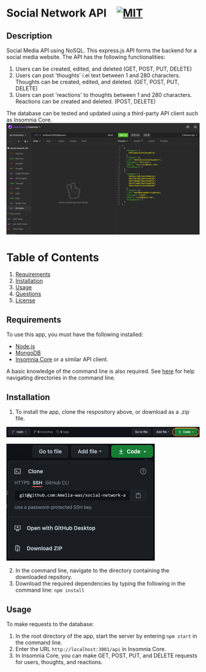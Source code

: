 # Social Network API &nbsp;&nbsp;&nbsp;[![MIT](https://img.shields.io/badge/license-MIT-yellow?style=for-the-badge)](https://shields.io/)

## Description

Social Media API using NoSQL. This express.js API forms the backend for a social media website. The API has the following functionalities:
1. Users can be created, edited, and deleted (GET, POST, PUT, DELETE)
2. Users can post 'thoughts' i.ei text between 1 and 280 characters. Thoughts can be created, edited, and deleted. (GET, POST, PUT, DELETE)
3. Users can post 'reactions' to thoughts between 1 and 280 characters. Reactions can be created and deleted. (POST, DELETE)

The database can be tested and updated using a third-party API client such as Insomnia Core. 
![App screenshot](./assets/images/social-network-api-screenshot.png)

# Table of Contents
1. [Requirements](#requirements)
2. [Installation](#installation)
3. [Usage](#usage)
4. [Questions](#questions)
5. [License](#license)

## Requirements
To use this app, you must have the following installed:
- [Node.js](https://nodejs.org/en/)
- [MongoDB](https://www.mongodb.com/)
- [Insomnia Core](https://insomnia.rest/products/insomnia) or a similar API client.

A basic knowledge of the command line is also required. See [here](https://datacarpentry.org/shell-genomics/02-the-filesystem/index.html) for help navigating directories in the command line.

## Installation

1. To install the app, clone the respository above, or download as a .zip file.

![Image of download button](./assets/images/installation-1.png)

![Download options](./assets/images/installation-2.png)

2. In the command line, navigate to the directory containing the downloaded repsitory.
3. Download the required dependencies by typing the following in the command line: `npm install`

## Usage
To make requests to the database:
1. In the root directory of the app, start the server by entering `npm start` in the command line.
2. Enter the URL `http://localhost:3001/api` in Insomnia Core.
3. In Insomnia Core, you can make GET, POST, PUT, and DELETE requests for users, thoughts, and reactions.
